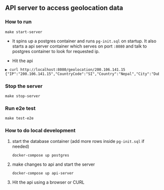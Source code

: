 ## API server to access geolocation data

### How to run

`make start-server`

- It spins up a postgres container and runs `pg-init.sql` on startup. It also starts a api server container which serves on port `:8080` and talk to postgres container to look for requested ip.

- Hit the api

```
▶ curl http://localhost:8080/geolocation/200.106.141.15
{"IP":"200.106.141.15","CountryCode":"SI","Country":"Nepal","City":"DuBuquemouth","Latitude":-84.87503094689836,"Longitude":7.206435933364332,"MysteryValue":7823011346}
```

### Stop the server
`make stop-server`

### Run e2e test
`make test-e2e`

### How to do local development
1. start the database container (add more rows inside `pg-init.sql` if needed)

    `docker-compose up postgres`

2. make changes to api and start the server

    `docker-compose up api-server`

3. Hit the api using a browser or CURL

